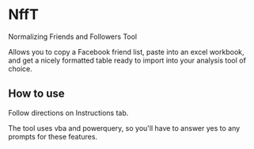 # NffT
Normalizing Friends and Followers Tool

Allows you to copy a Facebook friend list, paste into an excel workbook, and get a nicely formatted table ready to import into your analysis tool of choice. 

## How to use
Follow directions on Instructions tab.

The tool uses vba and powerquery, so you'll have to answer yes to any prompts for these features. 
